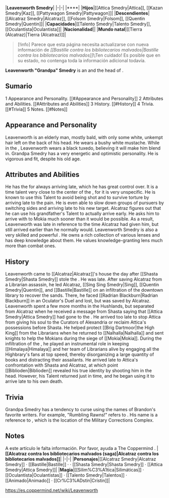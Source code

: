 |**Leavenworth Smedry**|
|-|-|
|****|
|**Hijos**|[[Attica Smedry\|Attica]], [[Kazan Smedry\|Kaz]], [[Pattywagon Smedry\|Pattywagon]]|
|**Descendientes**|[[Alcatraz Smedry\|Alcatraz]], [[Folsom Smedry\|Folsom]], [[Quentin Smedry\|Quentin]]|
|**Capacidades**|[[Talento Smedry\|Talento Smedry]], [[Oculantista\|Oculantista]]|
|**Nacionalidad**||
|**Mundo natal**|[[Tierra (Alcatraz)\|Tierra (Alcatraz)]]|

> [!info] Parece que esta página necesita actualizarse con nueva información de *[[Bastille contra los bibliotecarios malvados\|Bastille contra los bibliotecarios malvados]]*!¡Ten cuidado! Es posible que en su estado, no contenga toda la información adicional todavía.

**Leavenworth "Grandpa" Smedry** is an  and the head of .

## Sumario

1 Appearance and Personality. [[#Appearance and Personality]] 
2 Attributes and Abilities. [[#Attributes and Abilities]] 
3 History. [[#History]] 
4 Trivia. [[#Trivia]] 
5 Notes. [[#Notes]] 


## Appearance and Personality
Leavenworth is an elderly man, mostly bald, with only some white, unkempt hair left on the back of his head. He wears a bushy white mustache.
While in the , Leavenworth wears a black tuxedo, believing it will make him blend in.
Grandpa Smedry has a very energetic and optimistic personality. He is vigorous and fit, despite his old age.

## Attributes and Abilities
He has the  for always arriving late, which he has great control over. It is a time talent very close to the center of the , for it is very unspecific. He is known to use this Talent to avoid being shot and to survive torture by arriving late to the pain. He is even able to slow down groups of pursuers by switching sides and arriving late to his new target.
Alcatraz figures out that he can use his grandfather's Talent to actually arrive early. He asks him to arrive with  to Mokia much sooner than it would be possible. As a result, Leavenworth was late in reference to the time Alcatraz had given him, but still arrived earlier than he normally would.
Leavenworth Smedry is also a very skilled and powerful . He owns a rich collection of various lenses and has deep knowledge about them. He values knowledge-granting lens much more than combat ones.

## History
Leavenworth came to [[Alcatraz\|Alcatraz]]'s house the day after [[Shasta Smedry\|Shasta Smedry]] stole the . He was late. After saving Alcatraz from a Librarian assassin, he led Alcatraz, [[Sing Sing Smedry\|Sing]], [[Quentin Smedry\|Quentin]], and [[Bastille\|Bastille]] on an infiltration of the downtown library to recover the sands. There, he faced [[Radrian Blackburn\|Radrian Blackburn]] in an Oculator's Duel and lost, but was saved by Alcatraz.
Leavenworth spent a few more months in the Hushlands, but separated from Alcatraz when he received a message from Shasta saying that [[Attica Smedry\|Attica Smedry]] had gone to the . He arrived too late to stop Attica from giving his soul to the Curators of Alexandria or reclaim Attica's possessions before Shasta.
He helped protect [[Brig Dartmoor\|the High King]] from the Librarians when he returned to [[Nalhalla\|Nalhalla]] and sent knights to help the Mokians during the siege of [[Mokia\|Mokia]].
During the infiltration of the , he played an instrumental role in keeping [[Himalaya\|Himalaya]] and her team of Librarians alive by engaging all the Highbrary's fans at top speed, thereby disorganizing a large quantity of books and distracting their assailants. He arrived late to Attica's confrontation with Shasta and Alcatraz, at which point [[Biblioden\|Biblioden]] revealed his true identity by shooting him in the head. However, his Talent returned just in time, and he began using it to arrive late to his own death.

## Trivia
Grandpa Smedry has a tendency to curse using the names of Brandon's favorite writers. For example, "Rumbling Rawns!" refers to .
His name is a reference to , which is the location of the Military Corrections Complex.
## Notes

A este artículo le falta información. Por favor, ayuda a The Coppermind .
|**[[Alcatraz contra los bibliotecarios malvados (saga)\|Alcatraz contra los bibliotecarios malvados]]**|
|-|-|
|**Personajes**|[[Alcatraz Smedry\|Alcatraz Smedry]] · [[Bastille\|Bastille]] ·  · [[Shasta Smedry\|Shasta Smedry]] · [[Attica Smedry\|Attica Smedry]]|
|**Magia**|[[Silim%C3%A1tica\|Silimáticas]] · [[Oculantista\|Oculantistas]] · [[Talento Smedry\|Talentos]] · [[Animado\|Animado]] · [[Cr%C3%ADstin\|Crístin]]|



https://es.coppermind.net/wiki/Leavenworth